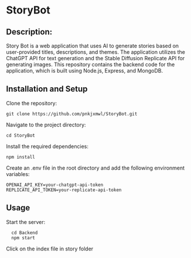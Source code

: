 # StoryBot

## Description: 
  Story Bot is a web application that uses AI to generate stories based on user-provided titles, descriptions, and themes. The application utilizes the ChatGPT API for text generation and the Stable Diffusion Replicate API for generating images. This repository contains the backend code for the application, which is built using Node.js, Express, and MongoDB.   

## Installation and Setup    

 Clone the repository:    
  ``` 
  git clone https://github.com/pnkjxmwl/StoryBot.git
  ```    
 Navigate to the project directory:  
   ``` 
   cd StoryBot
   ```  
 Install the required dependencies:    
  ```
  npm install
 ```   
Create an .env file in the root directory and add the following environment variables:   
  ```
  OPENAI_API_KEY=your-chatgpt-api-token
  REPLICATE_API_TOKEN=your-replicate-api-token
  ```

## Usage

 Start the server:
  ```
    cd Backend
    npm start
  ```
 Click on the index file in story folder


